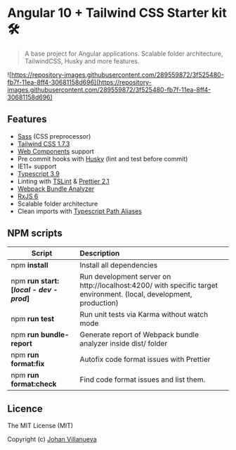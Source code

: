 # Angular 10 + Tailwind CSS Starter kit 🛠

> A base project for Angular applications. Scalable folder architecture, TailwindCSS, Husky and more features.

![https://repository-images.githubusercontent.com/289559872/3f525480-fb7f-11ea-8ff4-30681158d696](https://repository-images.githubusercontent.com/289559872/3f525480-fb7f-11ea-8ff4-30681158d696)

## Features

- [Sass](https://sass-lang.com/guide) (CSS preprocessor)
- [Tailwind CSS 1.7.3](https://tailwindcss.com/docs/)
- [Web Components](https://developer.mozilla.org/es/docs/Web/Web_Components) support
- Pre commit hooks with [Husky](https://github.com/typicode/husky) (lint and test before commit)
- IE11+ support
- [Typescript 3.9](https://www.typescriptlang.org/docs/handbook/release-notes/typescript-3-9.html)
- Linting with [TSLint](https://palantir.github.io/tslint/) & [Prettier 2.1](https://prettier.io/docs/en/index.html)
- [Webpack Bundle Analyzer](https://github.com/webpack-contrib/webpack-bundle-analyzer)
- [RxJS 6](https://github.com/ReactiveX/RxJS)
- Scalable folder architecture
- Clean imports with [Typescript Path Aliases](https://www.typescriptlang.org/docs/handbook/module-resolution.html#path-mapping)

## NPM scripts

| Script                                   | Description                                                                                                         |
| ---------------------------------------- | :------------------------------------------------------------------------------------------------------------------ |
| npm **install**                          | Install all dependencies                                                                                            |
| npm **run start:[*local - dev - prod*]** | Run development server on http://localhost:4200/ with specific target environment. (local, development, production) |
| npm **run test**                         | Run unit tests via Karma without watch mode                                                                         |
| npm **run bundle-report**                | Generate report of Webpack bundle analyzer inside dist/ folder                                                      |
| npm **run format:fix**                   | Autofix code format issues with Prettier                                                                            |
| npm **run format:check**                 | Find code format issues and list them.                                                                              |

## Licence

The MIT License (MIT)

Copyright (c) [Johan Villanueva](https://www.linkedin.com/in/johanfvn/)
